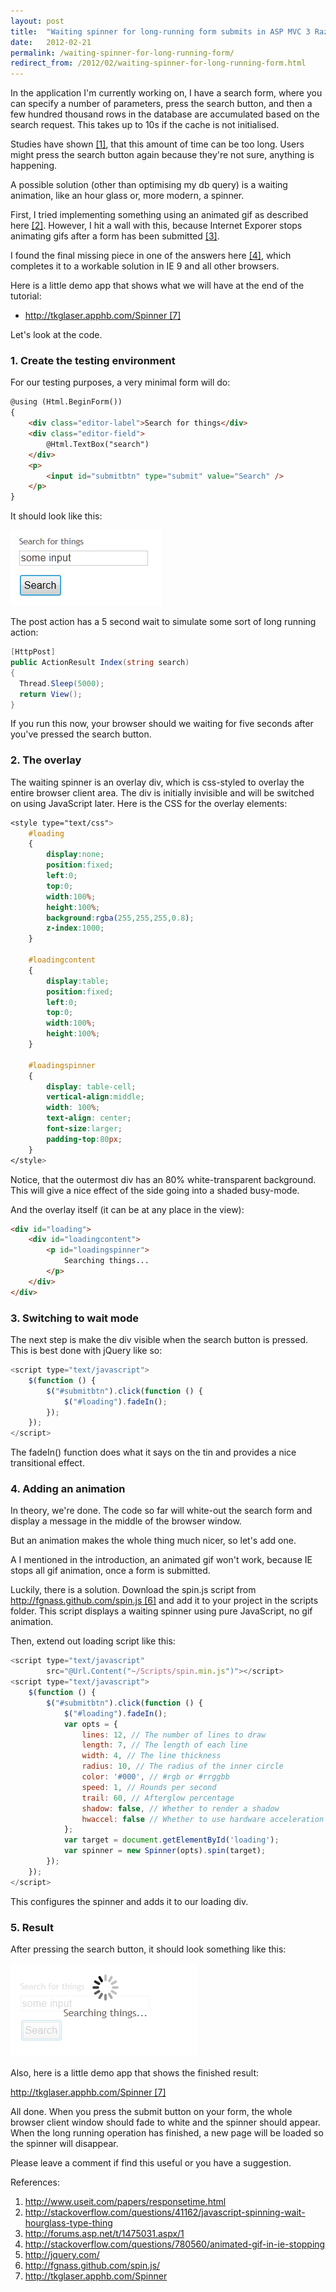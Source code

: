 ```yaml
---
layout: post
title:  "Waiting spinner for long-running form submits in ASP MVC 3 Razor using jQuery"
date:   2012-02-21
permalink: /waiting-spinner-for-long-running-form/
redirect_from: /2012/02/waiting-spinner-for-long-running-form.html
---
```

In the application I'm currently working on, I have a search form, where you can specify a number of parameters, press the search button, and then a few hundred thousand rows in the database are accumulated based on the search request. This takes up to 10s if the cache is not initialised.

Studies have shown [[1]](http://www.useit.com/papers/responsetime.html), that this amount of time can be too long. Users might press the search button again because they're not sure, anything is happening.

A possible solution (other than optimising my db query) is a waiting animation, like an hour glass or, more modern, a spinner.

First, I tried implementing something using an animated gif as described here [[2]](http://stackoverflow.com/questions/41162/javascript-spinning-wait-hourglass-type-thing). 
However, I hit a wall with this, because Internet Exporer stops animating gifs after a form has been 
submitted [[3]](http://forums.asp.net/t/1475031.aspx/1).

I found the final missing piece in one of the answers here [[4]](http://stackoverflow.com/questions/780560/animated-gif-in-ie-stopping), 
which completes it to a workable solution in IE 9 and all other browsers.

Here is a little demo app that shows what we will have at the end of the tutorial:

- [http://tkglaser.apphb.com/Spinner [7]](http://tkglaser.apphb.com/Spinner)

Let's look at the code.

### 1. Create the testing environment
For our testing purposes, a very minimal form will do:
```html
@using (Html.BeginForm())
{
    <div class="editor-label">Search for things</div>
    <div class="editor-field">
        @Html.TextBox("search")
    </div>
    <p>
        <input id="submitbtn" type="submit" value="Search" />
    </p>
}
```

It should look like this:

![Spinner Form](/assets/images/spinner_form.png)

The post action has a 5 second wait to simulate some sort of long running action:
```csharp
[HttpPost]
public ActionResult Index(string search)
{
  Thread.Sleep(5000);
  return View();
}
```
If you run this now, your browser should we waiting for five seconds after you've pressed the search button.

### 2. The overlay
The waiting spinner is an overlay div, which is css-styled to overlay the entire browser client area. The div is initially invisible and will be switched on using JavaScript later.
Here is the CSS for the overlay elements:
```css
<style type="text/css">
    #loading
    {
        display:none;
        position:fixed;
        left:0;
        top:0;
        width:100%;
        height:100%;
        background:rgba(255,255,255,0.8);
        z-index:1000;
    }
  
    #loadingcontent
    {
        display:table;
        position:fixed;
        left:0;
        top:0;
        width:100%;
        height:100%;
    }
  
    #loadingspinner
    {
        display: table-cell;
        vertical-align:middle;
        width: 100%;
        text-align: center;
        font-size:larger;
        padding-top:80px;
    }
</style>
```
Notice, that the outermost div has an 80% white-transparent background. This will give a nice effect of the side going into a shaded busy-mode.

And the overlay itself (it can be at any place in the view):
```html
<div id="loading">
    <div id="loadingcontent">
        <p id="loadingspinner">
            Searching things...
        </p>
    </div>
</div>
```
### 3. Switching to wait mode
The next step is make the div visible when the search button is pressed. This is best done with jQuery like so:
```javascript
<script type="text/javascript">
    $(function () {
        $("#submitbtn").click(function () {
            $("#loading").fadeIn();
        });
    });
</script>
```
The fadeIn() function does what it says on the tin and provides a nice transitional effect.

### 4. Adding an animation
In theory, we're done. The code so far will white-out the search form and display a message in the middle of the browser window.

But an animation makes the whole thing much nicer, so let's add one.

A I mentioned in the introduction, an animated gif won't work, because IE stops all gif animation, once a form is submitted.

Luckily, there is a solution. Download the spin.js script from [http://fgnass.github.com/spin.js [6]](http://fgnass.github.com/spin.js) 
and add it to your project in the scripts folder. This script displays a waiting spinner using pure JavaScript, no gif animation.

Then, extend out loading script like this:
```javascript
<script type="text/javascript" 
        src="@Url.Content("~/Scripts/spin.min.js")"></script>
<script type="text/javascript">
    $(function () {
        $("#submitbtn").click(function () {
            $("#loading").fadeIn();
            var opts = {
                lines: 12, // The number of lines to draw
                length: 7, // The length of each line
                width: 4, // The line thickness
                radius: 10, // The radius of the inner circle
                color: '#000', // #rgb or #rrggbb
                speed: 1, // Rounds per second
                trail: 60, // Afterglow percentage
                shadow: false, // Whether to render a shadow
                hwaccel: false // Whether to use hardware acceleration
            };
            var target = document.getElementById('loading');
            var spinner = new Spinner(opts).spin(target);
        });
    });
</script>
```
This configures the spinner and adds it to our loading div.

### 5. Result
After pressing the search button, it should look something like this:

![Spinner Running](/assets/images/spinner_running.png)

Also, here is a little demo app that shows the finished result:

[http://tkglaser.apphb.com/Spinner [7]](http://tkglaser.apphb.com/Spinner)

All done. When you press the submit button on your form, the whole browser client window should fade to white and the spinner should appear. When the long running operation has finished, a new page will be loaded so the spinner will disappear.

Please leave a comment if find this useful or you have a suggestion.

References:

1. http://www.useit.com/papers/responsetime.html
2. http://stackoverflow.com/questions/41162/javascript-spinning-wait-hourglass-type-thing
3. http://forums.asp.net/t/1475031.aspx/1
4. http://stackoverflow.com/questions/780560/animated-gif-in-ie-stopping
5. http://jquery.com/
6. http://fgnass.github.com/spin.js/
7. http://tkglaser.apphb.com/Spinner

